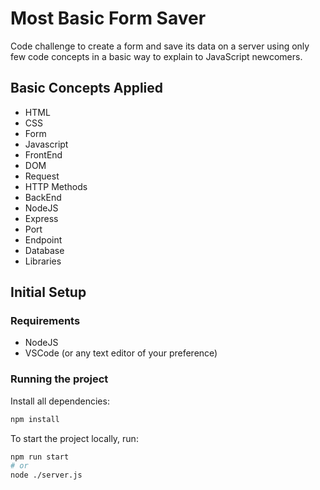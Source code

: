 # Most Basic Form Saver

Code challenge to create a form and save its data on a server using only few code concepts in a basic way to explain to JavaScript newcomers.

## Basic Concepts Applied

* HTML
* CSS
* Form
* Javascript
* FrontEnd
* DOM
* Request
* HTTP Methods
* BackEnd
* NodeJS
* Express
* Port
* Endpoint
* Database
* Libraries

## Initial Setup

### Requirements
* NodeJS
* VSCode (or any text editor of your preference)

### Running the project

Install all dependencies:

```bash
npm install
```

To start the project locally, run:

```bash
npm run start
# or
node ./server.js
```
